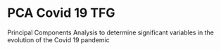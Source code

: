 # PCA Covid 19 TFG
Principal Components Analysis to determine significant variables in the evolution of the Covid 19 pandemic
